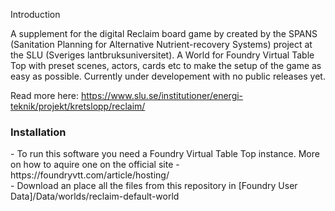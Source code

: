 Introduction

A supplement for the digital Reclaim board game by created by the SPANS (Sanitation Planning for Alternative Nutrient-recovery Systems) project at the SLU (Sveriges lantbruksuniversitet). A World for Foundry Virtual Table Top with preset scenes, actors, cards etc to make the setup of the game as easy as possible. Currently under developement with no public releases yet.

Read more here: https://www.slu.se/institutioner/energi-teknik/projekt/kretslopp/reclaim/

<h3>Installation</h3>
- To run this software you need a Foundry Virtual Table Top instance. More on how to aquire one on the official site - https://foundryvtt.com/article/hosting/ </br>
- Download an place all the files from this repository in [Foundry User Data]/Data/worlds/reclaim-default-world
